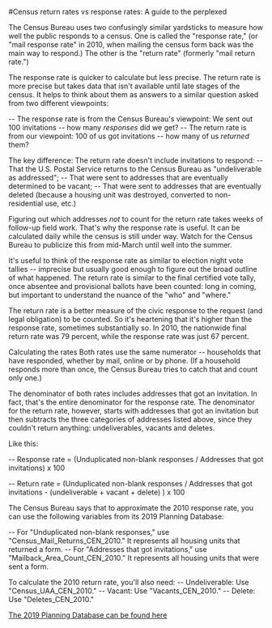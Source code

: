 
#Census return rates vs response rates: A guide to the perplexed

The Census Bureau uses two confusingly similar yardsticks to measure how well the public responds to a census. One is called the "response rate," (or "mail response rate" in 2010, when mailing the census form back was the main way to respond.) The other is the "return rate" (formerly "mail return rate.")

The response rate is quicker to calculate but less precise. The return rate is more precise but takes data that isn't available until late stages of the census. It helps to think about them as answers to a similar question asked from two different viewpoints:

-- The response rate is from the Census Bureau's viewpoint: We sent out 100 invitations -- how many *responses* did we get?
-- The return rate is from our viewpoint: 100 of us got invitations -- how many of us *returned* them?

The key difference: The return rate doesn't include invitations to respond:
-- That the U.S. Postal Service returns to the Census Bureau as "undeliverable as addressed";
-- That were sent to addresses that are eventually determined to be vacant;
-- That were sent to addresses that are eventually deleted (because a housing unit was destroyed, converted to non-residential use, etc.)

Figuring out which addresses *not* to count for the return rate takes weeks of follow-up field work. That's why the response rate is useful. It can be calculated daily while the census is still under way. Watch for the Census Bureau to publicize this from mid-March until well into the summer.

It's useful to think of the response rate as similar to election night vote tallies -- imprecise but usually good enough to figure out the broad outline of what happened. The return rate is similar to the final certified vote tally, once absentee and provisional ballots have been counted: long in coming, but important to understand the nuance of the "who" and "where."

The return rate is a better measure of the civic response to the request (and legal obligation) to be counted. So it's heartening that it's higher than the response rate, sometimes substantially so. In 2010, the nationwide final return rate was 79 percent, while the response rate was just 67 percent.

Calculating the rates
Both rates use the same numerator -- households that have responded, whether by mail, online or by phone. (If a household responds more than once, the Census Bureau tries to catch that and count only one.)

The denominator of both rates includes addresses that got an invitation. In fact, that's the entire denominator for the response rate. The denominator for the return rate, however, starts with addresses that got an invitation but then subtracts the three categories of addresses listed above, since they couldn't return anything: undeliverables, vacants and deletes.

Like this:

-- Response rate =
(Unduplicated non-blank responses  / Addresses that got invitations) x 100

-- Return rate =
(Unduplicated non-blank responses  / Addresses that got invitations - (undeliverable + vacant + delete) ) x 100

The Census Bureau says that to approximate the 2010 response rate, you can use the following variables from its 2019 Planning Database:

-- For "Unduplicated non-blank responses," use "Census_Mail_Returns_CEN_2010."
It represents all housing units that returned a form.
-- For "Addresses that got invitations," use "Mailback_Area_Count_CEN_2010."
It represents all housing units that were sent a form.

To calculate the 2010 return rate, you'll also need:
-- Undeliverable: Use "Census_UAA_CEN_2010."
-- Vacant: Use "Vacants_CEN_2010."
-- Delete: Use "Deletes_CEN_2010."

<a href="https://www.census.gov/topics/research/guidance/planning-databases.html">The 2019 Planning Database can be found here</a>
